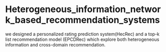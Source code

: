 # Heterogeneous_information_network_based_recommendation_systems
we designed a personalized rating prediction system(HecRec) and a top-k list recommendation model (EPCDRec) which explore both heterogeneous information and cross-domain recommendation.

